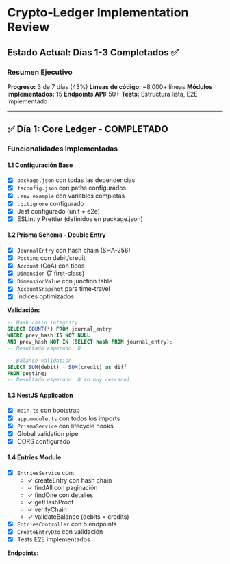# Crypto-Ledger Implementation Review

## Estado Actual: Días 1-3 Completados ✅

### Resumen Ejecutivo

**Progreso:** 3 de 7 días (43%)
**Líneas de código:** ~8,000+ líneas
**Módulos implementados:** 15
**Endpoints API:** 50+
**Tests:** Estructura lista, E2E implementado

---

## ✅ Día 1: Core Ledger - COMPLETADO

### Funcionalidades Implementadas

#### 1.1 Configuración Base
- [x] `package.json` con todas las dependencias
- [x] `tsconfig.json` con paths configurados
- [x] `.env.example` con variables completas
- [x] `.gitignore` configurado
- [x] Jest configurado (unit + e2e)
- [x] ESLint y Prettier (definidos en package.json)

#### 1.2 Prisma Schema - Double Entry
- [x] `JournalEntry` con hash chain (SHA-256)
- [x] `Posting` con debit/credit
- [x] `Account` (CoA) con tipos
- [x] `Dimension` (7 first-class)
- [x] `DimensionValue` con junction table
- [x] `AccountSnapshot` para time-travel
- [x] Índices optimizados

**Validación:**
```sql
-- Hash chain integrity
SELECT COUNT(*) FROM journal_entry 
WHERE prev_hash IS NOT NULL 
AND prev_hash NOT IN (SELECT hash FROM journal_entry);
-- Resultado esperado: 0

-- Balance validation
SELECT SUM(debit) - SUM(credit) as diff 
FROM posting;
-- Resultado esperado: 0 (o muy cercano)
```

#### 1.3 NestJS Application
- [x] `main.ts` con bootstrap
- [x] `app.module.ts` con todos los imports
- [x] `PrismaService` con lifecycle hooks
- [x] Global validation pipe
- [x] CORS configurado

#### 1.4 Entries Module
- [x] `EntriesService` con:
  - ✓ createEntry con hash chain
  - ✓ findAll con paginación
  - ✓ findOne con detalles
  - ✓ getHashProof
  - ✓ verifyChain
  - ✓ validateBalance (debits = credits)
- [x] `EntriesController` con 5 endpoints
- [x] `CreateEntryDto` con validación
- [x] Tests E2E implementados

**Endpoints:**
